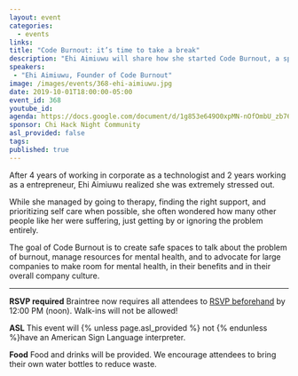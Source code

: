 ```yaml
---
layout: event
categories:
  - events
links:
title: "Code Burnout: it’s time to take a break"
description: "Ehi Aimiuwu will share how she started Code Burnout, a space for those who operate in high pressured spaces to know that they are not alone and there is always time to take a breather."
speakers:
 - "Ehi Aimiuwu, Founder of Code Burnout"
image: /images/events/368-ehi-aimiuwu.jpg
date: 2019-10-01T18:00:00-05:00
event_id: 368
youtube_id:
agenda: https://docs.google.com/document/d/1g853e649O0xpMN-nOfOmbU_zb76JD83jlXVVbPk5COQ/edit?usp=sharing
sponsor: Chi Hack Night Community
asl_provided: false
tags:
published: true
---
```


After 4 years of working in corporate as a technologist and 2 years working as a entrepreneur, Ehi Aimiuwu realized she was extremely stressed out.

While she managed by going to therapy, finding the right support, and prioritizing self care when possible, she often wondered how many other people like her were suffering, just getting by or ignoring the problem entirely.

The goal of Code Burnout is to create safe spaces to talk about the problem of burnout, manage resources for mental health, and to advocate for large companies to make room for mental health, in their benefits and in their overall company culture.

---

**RSVP required** Braintree now requires all attendees to [RSVP beforehand]({{site.rsvp_url}}) by 12:00 PM (noon). Walk-ins will not be allowed!

**ASL** This event will {% unless page.asl_provided %} not {% endunless %}have an American Sign Language interpreter.

**Food** Food and drinks will be provided. We encourage attendees to bring their own water bottles to reduce waste.
